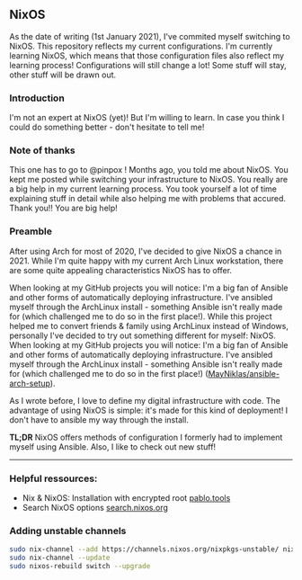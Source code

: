 ## NixOS
As the date of writing (1st January 2021), I've commited myself switching to NixOS. This repository reflects my current configurations. I'm currently learning NixOS, which means that those configuration files also reflect my learning process! Configurations will still change a lot! Some stuff will stay, other stuff will be drawn out.
### Introduction
I'm not an expert at NixOS (yet)! But I'm willing to learn.
In case you think I could do something better - don't hesitate to tell me!

### Note of thanks
This one has to go to @pinpox !
Months ago, you told me about NixOS. You kept me posted while switching your infrastructure to NixOS. You really are a big help in my current learning process. You took yourself a lot of time explaining stuff in detail while also helping me with problems that accured.
Thank you!! You are big help!

### Preamble
After using Arch for most of 2020, I've decided to give NixOS a chance in 2021. While I'm quite happy with my current Arch Linux workstation, there are some quite appealing characteristics NixOS has to offer.

When looking at my GitHub projects you will notice: I'm a big fan of Ansible and other forms of automatically deploying infrastructure. I've ansibled myself through the ArchLinux install - something Ansible isn't really made for (which challenged me to do so in the first place!).
While this project helped me to convert friends & family using ArchLinux instead of Windows, personally I've decided to try out something different for myself: NixOS.
When looking at my GitHub projects you will notice: I'm a big fan of Ansible and other forms of automatically deploying infrastructure. I've ansibled myself through the ArchLinux install - something Ansible isn't really made for (which challenged me to do so in the first place!) ([MayNiklas/ansible-arch-setup](https://github.com/MayNiklas/ansible-arch-setup)).

As I wrote before, I love to define my digital infrastructure with code. The advantage of using NixOS is simple: it's made for this kind of deployment! I don't have to ansible my way through the install.

**TL;DR** NixOS offers methods of configuration I formerly had to implement myself using Ansible. Also, I like to check out new stuff!

---

### Helpful ressources:
- Nix & NixOS: Installation with encrypted root [pablo.tools](https://pablo.tools/posts/computers/nixos-encrypted-install/)
- Search NixOS options [search.nixos.org](https://search.nixos.org/options?channel=unstable/)


### Adding unstable channels
```bash
sudo nix-channel --add https://channels.nixos.org/nixpkgs-unstable/ nixos
sudo nix-channel --update
sudo nixos-rebuild switch --upgrade
```
